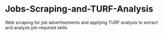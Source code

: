 # Jobs-Scraping-and-TURF-Analysis
Web scraping for job advertisements and applying TURF analysis to extract and analyze job-required skills
